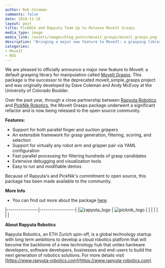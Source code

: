 ```yaml
---
author: Rob Coleman
comments: false
date: 2019-11-18
layout: post
title: PickNik and Rapyuta Team Up to Release MoveIt Grasps
media_type: image
media_link: /assets/images/blog_posts/moveit_grasps/moveit_grasps.png
description: "Bringing a major new feature to MoveIt: a grasping library for manipulation"
categories:
- MoveIt
- ROS
---
```


[//]: # (Image References)
[picknik_logo]: /assets/images/blog_posts/moveit_grasps/picknik_logo.png
[rapyuta_logo]: /assets/images/blog_posts/moveit_grasps/rapyuta_logo.png

We are pleased to officially announce a major new feature to MoveIt: a default grasping library for manipulation called [MoveIt Grasps](https://github.com/moveit/moveit_grasps). This package is the successor to the deprecated moveit_simple_grasps project and was originally developed by Dave Coleman and Andy McEvoy at the University of Colorado Boulder.

Over the past year, through a close partnership between [Rapyuta Robotics](https://www.rapyuta-robotics.com) and [PickNik Robotics](https://picknik.ai), the MoveIt Grasps package underwent a significant refactor and is now being released to the open-source community.

**Features:**

* Support for both parallel finger and suction grippers
* An extensible framework for grasp generation, filtering, scoring, and selection
* Support for virtually any robot arm and gripper pair via YAML configuration
* Fast parallel processing for filtering hundreds of grasp candidates
* Extensive debugging and visualization tools
* Easy to run and modifiable demos

Because of Rapyuta's and PickNik's commitment to open source, this package has been made available to the community.

**More Info**

* You can find out more about the package [here](https://github.com/moveit/moveit_grasps).


|----------------|------------------|
|![rapyuta_logo] |  ![picknik_logo] |
|                |                  |
|                |                  |


**About Rapyuta Robotics**

Rapyuta Robotics, an ETH Zurich spin-off, is a global technology startup with long term ambitions to develop a cloud robotics platform that will become the backbone of a new technology hub that unites hardware developers, software developers, businesses and end-users to build the next generation of robotics solutions. For more details visit [https://www.rapyuta-robotics.com](https://www.rapyuta-robotics.com)
